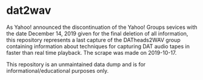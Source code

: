 # dat2wav
As Yahoo! announced the discontinuation of the Yahoo! Groups sevices with the date December 14, 2019 given for the final deletion of all information, this repository represents a last capture of the DATheads2WAV group containing information about techniques for capturing DAT audio tapes in faster than real time playback. The scrape was made on 2019-10-17.

This repository is an unmaintained data dump and is for informational/educational purposes only.
